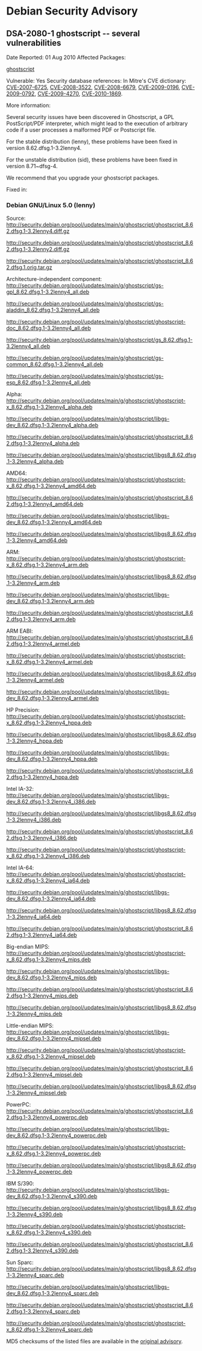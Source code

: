 
Debian Security Advisory
========================


DSA-2080-1 ghostscript -- several vulnerabilities
-------------------------------------------------



Date Reported:
01 Aug 2010
Affected Packages:

[ghostscript](https://packages.debian.org/src:ghostscript)

Vulnerable:
Yes
Security database references:
In Mitre's CVE dictionary: [CVE-2007-6725](https://security-tracker.debian.org/tracker/CVE-2007-6725), [CVE-2008-3522](https://security-tracker.debian.org/tracker/CVE-2008-3522), [CVE-2008-6679](https://security-tracker.debian.org/tracker/CVE-2008-6679), [CVE-2009-0196](https://security-tracker.debian.org/tracker/CVE-2009-0196), [CVE-2009-0792](https://security-tracker.debian.org/tracker/CVE-2009-0792), [CVE-2009-4270](https://security-tracker.debian.org/tracker/CVE-2009-4270), [CVE-2010-1869](https://security-tracker.debian.org/tracker/CVE-2010-1869).  

More information:

Several security issues have been discovered in Ghostscript, a GPL
PostScript/PDF interpreter, which might lead to the execution of
arbitrary code if a user processes a malformed PDF or Postscript file.


For the stable distribution (lenny), these problems have been fixed in
version 8.62.dfsg.1-3.2lenny4.


For the unstable distribution (sid), these problems have been fixed in
version 8.71~dfsg-4.


We recommend that you upgrade your ghostscript packages.



Fixed in:

### Debian GNU/Linux 5.0 (lenny)



Source:
 <http://security.debian.org/pool/updates/main/g/ghostscript/ghostscript_8.62.dfsg.1-3.2lenny4.diff.gz>  

<http://security.debian.org/pool/updates/main/g/ghostscript/ghostscript_8.62.dfsg.1-3.2lenny2.diff.gz>  

<http://security.debian.org/pool/updates/main/g/ghostscript/ghostscript_8.62.dfsg.1.orig.tar.gz>  

Architecture-independent component:
 <http://security.debian.org/pool/updates/main/g/ghostscript/gs-gpl_8.62.dfsg.1-3.2lenny4_all.deb>  

<http://security.debian.org/pool/updates/main/g/ghostscript/gs-aladdin_8.62.dfsg.1-3.2lenny4_all.deb>  

<http://security.debian.org/pool/updates/main/g/ghostscript/ghostscript-doc_8.62.dfsg.1-3.2lenny4_all.deb>  

<http://security.debian.org/pool/updates/main/g/ghostscript/gs_8.62.dfsg.1-3.2lenny4_all.deb>  

<http://security.debian.org/pool/updates/main/g/ghostscript/gs-common_8.62.dfsg.1-3.2lenny4_all.deb>  

<http://security.debian.org/pool/updates/main/g/ghostscript/gs-esp_8.62.dfsg.1-3.2lenny4_all.deb>  

Alpha:
 <http://security.debian.org/pool/updates/main/g/ghostscript/ghostscript-x_8.62.dfsg.1-3.2lenny4_alpha.deb>  

<http://security.debian.org/pool/updates/main/g/ghostscript/libgs-dev_8.62.dfsg.1-3.2lenny4_alpha.deb>  

<http://security.debian.org/pool/updates/main/g/ghostscript/ghostscript_8.62.dfsg.1-3.2lenny4_alpha.deb>  

<http://security.debian.org/pool/updates/main/g/ghostscript/libgs8_8.62.dfsg.1-3.2lenny4_alpha.deb>  

AMD64:
 <http://security.debian.org/pool/updates/main/g/ghostscript/ghostscript-x_8.62.dfsg.1-3.2lenny4_amd64.deb>  

<http://security.debian.org/pool/updates/main/g/ghostscript/ghostscript_8.62.dfsg.1-3.2lenny4_amd64.deb>  

<http://security.debian.org/pool/updates/main/g/ghostscript/libgs-dev_8.62.dfsg.1-3.2lenny4_amd64.deb>  

<http://security.debian.org/pool/updates/main/g/ghostscript/libgs8_8.62.dfsg.1-3.2lenny4_amd64.deb>  

ARM:
 <http://security.debian.org/pool/updates/main/g/ghostscript/ghostscript-x_8.62.dfsg.1-3.2lenny4_arm.deb>  

<http://security.debian.org/pool/updates/main/g/ghostscript/libgs8_8.62.dfsg.1-3.2lenny4_arm.deb>  

<http://security.debian.org/pool/updates/main/g/ghostscript/libgs-dev_8.62.dfsg.1-3.2lenny4_arm.deb>  

<http://security.debian.org/pool/updates/main/g/ghostscript/ghostscript_8.62.dfsg.1-3.2lenny4_arm.deb>  

ARM EABI:
 <http://security.debian.org/pool/updates/main/g/ghostscript/ghostscript_8.62.dfsg.1-3.2lenny4_armel.deb>  

<http://security.debian.org/pool/updates/main/g/ghostscript/ghostscript-x_8.62.dfsg.1-3.2lenny4_armel.deb>  

<http://security.debian.org/pool/updates/main/g/ghostscript/libgs8_8.62.dfsg.1-3.2lenny4_armel.deb>  

<http://security.debian.org/pool/updates/main/g/ghostscript/libgs-dev_8.62.dfsg.1-3.2lenny4_armel.deb>  

HP Precision:
 <http://security.debian.org/pool/updates/main/g/ghostscript/ghostscript-x_8.62.dfsg.1-3.2lenny4_hppa.deb>  

<http://security.debian.org/pool/updates/main/g/ghostscript/libgs8_8.62.dfsg.1-3.2lenny4_hppa.deb>  

<http://security.debian.org/pool/updates/main/g/ghostscript/libgs-dev_8.62.dfsg.1-3.2lenny4_hppa.deb>  

<http://security.debian.org/pool/updates/main/g/ghostscript/ghostscript_8.62.dfsg.1-3.2lenny4_hppa.deb>  

Intel IA-32:
 <http://security.debian.org/pool/updates/main/g/ghostscript/libgs-dev_8.62.dfsg.1-3.2lenny4_i386.deb>  

<http://security.debian.org/pool/updates/main/g/ghostscript/libgs8_8.62.dfsg.1-3.2lenny4_i386.deb>  

<http://security.debian.org/pool/updates/main/g/ghostscript/ghostscript_8.62.dfsg.1-3.2lenny4_i386.deb>  

<http://security.debian.org/pool/updates/main/g/ghostscript/ghostscript-x_8.62.dfsg.1-3.2lenny4_i386.deb>  

Intel IA-64:
 <http://security.debian.org/pool/updates/main/g/ghostscript/ghostscript-x_8.62.dfsg.1-3.2lenny4_ia64.deb>  

<http://security.debian.org/pool/updates/main/g/ghostscript/libgs-dev_8.62.dfsg.1-3.2lenny4_ia64.deb>  

<http://security.debian.org/pool/updates/main/g/ghostscript/libgs8_8.62.dfsg.1-3.2lenny4_ia64.deb>  

<http://security.debian.org/pool/updates/main/g/ghostscript/ghostscript_8.62.dfsg.1-3.2lenny4_ia64.deb>  

Big-endian MIPS:
 <http://security.debian.org/pool/updates/main/g/ghostscript/ghostscript-x_8.62.dfsg.1-3.2lenny4_mips.deb>  

<http://security.debian.org/pool/updates/main/g/ghostscript/libgs-dev_8.62.dfsg.1-3.2lenny4_mips.deb>  

<http://security.debian.org/pool/updates/main/g/ghostscript/ghostscript_8.62.dfsg.1-3.2lenny4_mips.deb>  

<http://security.debian.org/pool/updates/main/g/ghostscript/libgs8_8.62.dfsg.1-3.2lenny4_mips.deb>  

Little-endian MIPS:
 <http://security.debian.org/pool/updates/main/g/ghostscript/libgs-dev_8.62.dfsg.1-3.2lenny4_mipsel.deb>  

<http://security.debian.org/pool/updates/main/g/ghostscript/ghostscript-x_8.62.dfsg.1-3.2lenny4_mipsel.deb>  

<http://security.debian.org/pool/updates/main/g/ghostscript/ghostscript_8.62.dfsg.1-3.2lenny4_mipsel.deb>  

<http://security.debian.org/pool/updates/main/g/ghostscript/libgs8_8.62.dfsg.1-3.2lenny4_mipsel.deb>  

PowerPC:
 <http://security.debian.org/pool/updates/main/g/ghostscript/ghostscript_8.62.dfsg.1-3.2lenny4_powerpc.deb>  

<http://security.debian.org/pool/updates/main/g/ghostscript/libgs-dev_8.62.dfsg.1-3.2lenny4_powerpc.deb>  

<http://security.debian.org/pool/updates/main/g/ghostscript/ghostscript-x_8.62.dfsg.1-3.2lenny4_powerpc.deb>  

<http://security.debian.org/pool/updates/main/g/ghostscript/libgs8_8.62.dfsg.1-3.2lenny4_powerpc.deb>  

IBM S/390:
 <http://security.debian.org/pool/updates/main/g/ghostscript/libgs-dev_8.62.dfsg.1-3.2lenny4_s390.deb>  

<http://security.debian.org/pool/updates/main/g/ghostscript/libgs8_8.62.dfsg.1-3.2lenny4_s390.deb>  

<http://security.debian.org/pool/updates/main/g/ghostscript/ghostscript-x_8.62.dfsg.1-3.2lenny4_s390.deb>  

<http://security.debian.org/pool/updates/main/g/ghostscript/ghostscript_8.62.dfsg.1-3.2lenny4_s390.deb>  

Sun Sparc:
 <http://security.debian.org/pool/updates/main/g/ghostscript/libgs8_8.62.dfsg.1-3.2lenny4_sparc.deb>  

<http://security.debian.org/pool/updates/main/g/ghostscript/libgs-dev_8.62.dfsg.1-3.2lenny4_sparc.deb>  

<http://security.debian.org/pool/updates/main/g/ghostscript/ghostscript_8.62.dfsg.1-3.2lenny4_sparc.deb>  

<http://security.debian.org/pool/updates/main/g/ghostscript/ghostscript-x_8.62.dfsg.1-3.2lenny4_sparc.deb>  


MD5 checksums of the listed files are available in the [original advisory](https://lists.debian.org/debian-security-announce/2010/msg00125.html).





